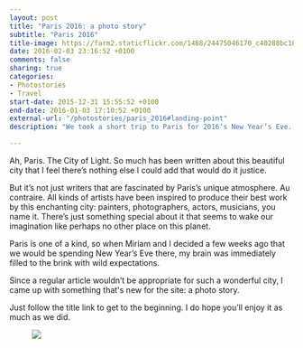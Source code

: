 ```yaml
---
layout: post
title: "Paris 2016: a photo story"
subtitle: "Paris 2016"
title-image: https://farm2.staticflickr.com/1488/24475046170_c40288bc10_o.jpg
date: 2016-02-03 23:16:52 +0100
comments: false
sharing: true
categories: 
- Photostories
- Travel
start-date: 2015-12-31 15:55:52 +0100
end-date: 2016-01-03 17:10:52 +0100
external-url: "/photostories/paris_2016#landing-point"
description: "We took a short trip to Paris for 2016’s New Year’s Eve. This is a photo story of our trip."

---
```


Ah, Paris. The City of Light. So much has been written about this beautiful city that I feel there’s nothing else I could add that would do it justice.

But it’s not just writers that are fascinated by Paris’s unique atmosphere. Au contraire. All kinds of artists have been inspired to produce their best work by this enchanting city: painters, photographers, actors, musicians, you name it. There’s just something special about it that seems to wake our imagination like perhaps no other place on this planet.

Paris is one of a kind, so when Miriam and I decided a few weeks ago that we would be spending New Year’s Eve there, my brain was immediately filled to the brink with wild expectations.

Since a regular article wouldn’t be appropriate for such a wonderful city, I came up with something that's new for the site: a photo story.

Just follow the title link to get to the beginning. I do hope you’ll enjoy it as much as we did.

<figure class="full-width">
<img src="https://farm2.staticflickr.com/1488/24475046170_c40288bc10_o.jpg"/>
</figure>